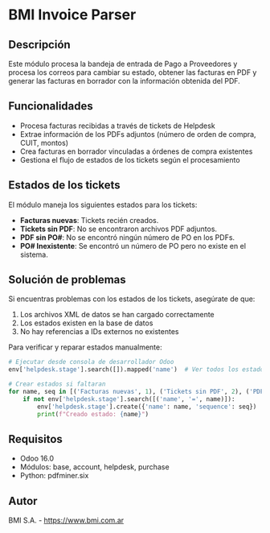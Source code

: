 # BMI Invoice Parser

## Descripción
Este módulo procesa la bandeja de entrada de Pago a Proveedores y procesa los correos para cambiar su estado,
obtener las facturas en PDF y generar las facturas en borrador con la información obtenida del PDF.

## Funcionalidades
- Procesa facturas recibidas a través de tickets de Helpdesk
- Extrae información de los PDFs adjuntos (número de orden de compra, CUIT, montos)
- Crea facturas en borrador vinculadas a órdenes de compra existentes
- Gestiona el flujo de estados de los tickets según el procesamiento

## Estados de los tickets
El módulo maneja los siguientes estados para los tickets:
- **Facturas nuevas**: Tickets recién creados.
- **Tickets sin PDF**: No se encontraron archivos PDF adjuntos.
- **PDF sin PO#**: No se encontró ningún número de PO en los PDFs.
- **PO# Inexistente**: Se encontró un número de PO pero no existe en el sistema.

## Solución de problemas
Si encuentras problemas con los estados de los tickets, asegúrate de que:
1. Los archivos XML de datos se han cargado correctamente
2. Los estados existen en la base de datos
3. No hay referencias a IDs externos no existentes

Para verificar y reparar estados manualmente:
```python
# Ejecutar desde consola de desarrollador Odoo
env['helpdesk.stage'].search([]).mapped('name')  # Ver todos los estados existentes

# Crear estados si faltaran
for name, seq in [('Facturas nuevas', 1), ('Tickets sin PDF', 2), ('PDF sin PO#', 3), ('PO# Inexistente', 4)]:
    if not env['helpdesk.stage'].search([('name', '=', name)]):
        env['helpdesk.stage'].create({'name': name, 'sequence': seq})
        print(f"Creado estado: {name}")
```

## Requisitos
- Odoo 16.0
- Módulos: base, account, helpdesk, purchase
- Python: pdfminer.six

## Autor
BMI S.A. - https://www.bmi.com.ar

